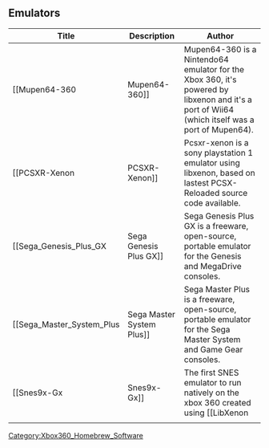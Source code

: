 <onlyinclude>

## Emulators

| Title                          | Description                 | Author                                                                                                                                         |
| ------------------------------ | --------------------------- | ---------------------------------------------------------------------------------------------------------------------------------------------- |
| \[\[Mupen64-360                | Mupen64-360\]\]             | Mupen64-360 is a Nintendo64 emulator for the Xbox 360, it's powered by libxenon and it's a port of Wii64 (which itself was a port of Mupen64). |
| \[\[PCSXR-Xenon                | PCSXR-Xenon\]\]             | Pcsxr-xenon is a sony playstation 1 emulator using libxenon, based on lastest PCSX-Reloaded source code available.                             |
| \[\[Sega_Genesis_Plus_GX    | Sega Genesis Plus GX\]\]    | Sega Genesis Plus GX is a freeware, open-source, portable emulator for the Genesis and MegaDrive consoles.                                     |
| \[\[Sega_Master_System_Plus | Sega Master System Plus\]\] | Sega Master Plus is a freeware, open-source, portable emulator for the Sega Master System and Game Gear consoles.                              |
| \[\[Snes9x-Gx                  | Snes9x-Gx\]\]               | The first SNES emulator to run natively on the xbox 360 created using \[\[LibXenon                                                             |
|  |

</onlyinclude>

[Category:Xbox360_Homebrew_Software](Category_Xbox360_Homebrew_Software)